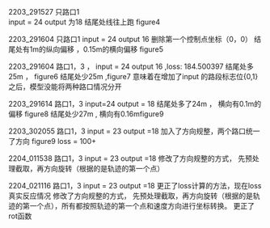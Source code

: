 
2203_291527
只路口1  
input = 24
output 为18
结尾处线往上跑
figure4

2203_291604
只路口1 
input = 24
output 16 删除第一个控制点坐标（0，0）
结尾处有1m的纵向偏移 ，0.15m的横向偏移
figure5

2203_291604
路口1，3 ， 
input = 24
output 16  ,loss: 184.500397
结尾处多25m  ， figure6
结尾处少25m   ,figure7
意味着在增加了input 的路段标志位{0,1}之后，模型没能将两种路口情况分开


2203_291614
路口1，3
input=24
output = 18
结尾处多了24m ， 横向有0.1m的偏移  figure8
结尾处少27m   , 横向有0.16mfigure9




2203_302055
路口1，3
input = 23
output =18
加入了方向规整，两个路口统一了方向   figure9
loss = 100+


2204_011538
路口1，3
input = 23
output =18
修改了方向规整的方式， 先预处理截取，再方向旋转（根据的是轨迹的第一个点）


2204_021116
路口1，3
input = 23
output =18
更正了loss计算的方法，现在loss真实反应情况
修改了方向规整的方式， 先预处理截取，再方向旋转（根据的是轨迹的第一个点），所有都按照轨迹的第一个点和速度方向进行坐标转换。
更正了rot函数